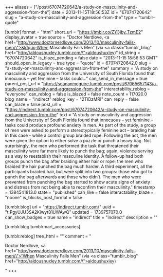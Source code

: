 +++
aliases = ["/post/67074720642/a-study-on-masculinity-and-aggression-from-the"]
date = 2013-11-15T18:56:53Z
id = "67074720642"
slug = "a-study-on-masculinity-and-aggression-from-the"
type = "tumblr-quote"

[tumblr]
format = "html"
short_url = "https://tmblr.co/ZY3jby_TzmE2"
display_avatar = true
source = "Doctor Nerdlove, <a href=\"http://www.doctornerdlove.com/2013/10/masculinity-fails-men/\">&ldquo;When Masculinity Fails Men&rdquo;</a> (via <a class=\"tumblr_blog\" href=\"http://aldoushuxley.tumblr.com/\">aldoushuxley</a>)"
id_string = "67074720642"
is_blaze_pending = false
date = "2013-11-15 18:56:53 GMT"
should_open_in_legacy = true
type = "quote"
id = 67074720642.0
slug = "a-study-on-masculinity-and-aggression-from-the"
summary = "A study on masculinity and aggression from the University of South Florida found that innocuous – yet feminine – tasks could..."
can_send_in_message = true
parent_post_url = "https://seananmcguire.tumblr.com/post/67065657143/a-study-on-masculinity-and-aggression-from-the"
interactability_reblog = "everyone"
can_reblog = false
is_blazed = false
note_count = 117020.0
blog_name = "indirect"
reblog_key = "2TIDzMRl"
can_reply = false
can_blaze = false
post_url = "https://indirect.tumblr.com/post/67074720642/a-study-on-masculinity-and-aggression-from-the"
text = "A study on masculinity and aggression from the University of South Florida found that innocuous – yet feminine – tasks could produce profound anxiety in men. As part of the study, a group of men were asked to perform a stereotypically feminine act – braiding hair in this case - while a control group braided rope. Following the act, the men were given the option to either solve a puzzle or punch a heavy bag. Not surprisingly, the men who performed the task that threatened their masculinity were far more likely to punch the bag; again, violence serving as a way to reestablish their masculine identity. A follow-up had both groups punch the bag after braiding either hair or rope; the men who braided the hair punched the bag much harder. A third experiment, all the participants braided hair, but were split into two groups: those who got to punch the bag afterwards and those who didn’t. The men who were prevented from punching the bag started to show acute signs of anxiety and distress from not being able to reconfirm their masculinity."
timestamp = 1384541813.0
state = "published"
can_like = false
interactability_blaze = "noone"
is_blocks_post_format = false

[tumblr.blog]
url = "https://indirect.tumblr.com/"
uuid = "t:PgyUJU3SA2Klwyt81UWAwQ"
updated = 1739757070.0
can_show_badges = true
name = "indirect"
title = "indirect"
description = ""

[tumblr.blog.tumblrmart_accessories]

[tumblr.reblog]
tree_html = ""
comment = "<p>Doctor Nerdlove, <a href=\"http://www.doctornerdlove.com/2013/10/masculinity-fails-men/\">“When Masculinity Fails Men”</a> (via <a class=\"tumblr_blog\" href=\"http://aldoushuxley.tumblr.com/\">aldoushuxley</a>)</p>"
+++
